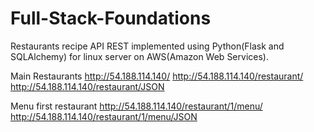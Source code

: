 # Full-Stack-Foundations
Restaurants recipe API REST implemented using Python(Flask and SQLAlchemy) for linux server on AWS(Amazon Web Services).

Main Restaurants
http://54.188.114.140/
http://54.188.114.140/restaurant/
http://54.188.114.140/restaurant/JSON

Menu first restaurant
http://54.188.114.140/restaurant/1/menu/
http://54.188.114.140/restaurant/1/menu/JSON



